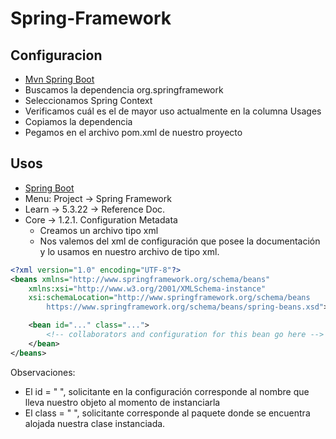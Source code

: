 # Spring-Framework

## Configuracion

- [Mvn Spring Boot](https://mvnrepository.com/)
- Buscamos la dependencia org.springframework
- Seleccionamos Spring Context
- Verificamos cuál es el de mayor uso actualmente en la columna Usages
- Copiamos la dependencia
- Pegamos en el archivo pom.xml de nuestro proyecto

## Usos

- [Spring Boot](https://spring.io/)
- Menu: Project -> Spring Framework
- Learn -> 5.3.22 -> Reference Doc.
- Core  -> 1.2.1. Configuration Metadata
    - Creamos un archivo tipo xml
    - Nos valemos del xml de configuración que posee la documentación y lo usamos en nuestro archivo de tipo xml.

```xml  
<?xml version="1.0" encoding="UTF-8"?>
<beans xmlns="http://www.springframework.org/schema/beans"
    xmlns:xsi="http://www.w3.org/2001/XMLSchema-instance"
    xsi:schemaLocation="http://www.springframework.org/schema/beans
        https://www.springframework.org/schema/beans/spring-beans.xsd">

    <bean id="..." class="...">  
        <!-- collaborators and configuration for this bean go here -->
    </bean>
</beans>
```
Observaciones:
- El  id = " ",   solicitante en la configuración corresponde al nombre que lleva nuestro objeto al momento de instanciarla
- El class = " ", solicitante corresponde al paquete donde se encuentra alojada nuestra clase instanciada. 


